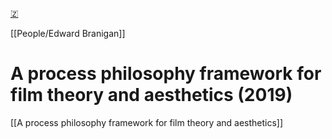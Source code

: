 [🇿](zotero://select/library/items/2VL9SYJ7)

[[People/Edward Branigan]] 
# A process philosophy framework for film theory and aesthetics (2019)

[[A process philosophy framework for film theory and aesthetics]]